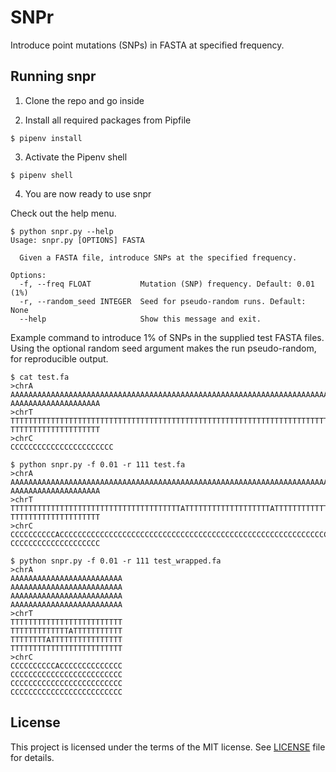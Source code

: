 # SNPr
Introduce point mutations (SNPs) in FASTA at specified frequency.

## Running snpr

1. Clone the repo and go inside

2. Install all required packages from Pipfile

```console
$ pipenv install
```

3. Activate the Pipenv shell

```console
$ pipenv shell
```

4. You are now ready to use snpr

Check out the help menu.

```console
$ python snpr.py --help
Usage: snpr.py [OPTIONS] FASTA

  Given a FASTA file, introduce SNPs at the specified frequency.

Options:
  -f, --freq FLOAT           Mutation (SNP) frequency. Default: 0.01 (1%)
  -r, --random_seed INTEGER  Seed for pseudo-random runs. Default: None
  --help                     Show this message and exit.
```

Example command to introduce 1% of SNPs in the supplied test FASTA files. Using the optional random seed argument makes the run pseudo-random, for reproducible output.

```console
$ cat test.fa
>chrA
AAAAAAAAAAAAAAAAAAAAAAAAAAAAAAAAAAAAAAAAAAAAAAAAAAAAAAAAAAAAAAAAAAAAAAAAAAAAAAAA
AAAAAAAAAAAAAAAAAAAA
>chrT
TTTTTTTTTTTTTTTTTTTTTTTTTTTTTTTTTTTTTTTTTTTTTTTTTTTTTTTTTTTTTTTTTTTTTTTTTTTTTTTT
TTTTTTTTTTTTTTTTTTTT
>chrC
CCCCCCCCCCCCCCCCCCCCCCC

$ python snpr.py -f 0.01 -r 111 test.fa
>chrA
AAAAAAAAAAAAAAAAAAAAAAAAAAAAAAAAAAAAAAAAAAAAAAAAAAAAAAAAAAAAAAAAAAAAAAAAAAAAAAAA
AAAAAAAAAAAAAAAAAAAA
>chrT
TTTTTTTTTTTTTTTTTTTTTTTTTTTTTTTTTTTTTTATTTTTTTTTTTTTTTTTTTATTTTTTTTTTTTTTTTTTTTT
TTTTTTTTTTTTTTTTTTTT
>chrC
CCCCCCCCCCACCCCCCCCCCCCCCCCCCCCCCCCCCCCCCCCCCCCCCCCCCCCCCCCCCCCCCCCCCCCCCCCCCCCC
CCCCCCCCCCCCCCCCCCCC

$ python snpr.py -f 0.01 -r 111 test_wrapped.fa
>chrA
AAAAAAAAAAAAAAAAAAAAAAAAA
AAAAAAAAAAAAAAAAAAAAAAAAA
AAAAAAAAAAAAAAAAAAAAAAAAA
AAAAAAAAAAAAAAAAAAAAAAAAA
>chrT
TTTTTTTTTTTTTTTTTTTTTTTTT
TTTTTTTTTTTTTATTTTTTTTTTT
TTTTTTTTATTTTTTTTTTTTTTTT
TTTTTTTTTTTTTTTTTTTTTTTTT
>chrC
CCCCCCCCCCACCCCCCCCCCCCCC
CCCCCCCCCCCCCCCCCCCCCCCCC
CCCCCCCCCCCCCCCCCCCCCCCCC
CCCCCCCCCCCCCCCCCCCCCCCCC
```

## License

This project is licensed under the terms of the MIT license. See [LICENSE](LICENSE) file for details.
